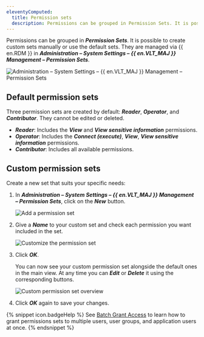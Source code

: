 ```yaml
---
eleventyComputed:
  title: Permission sets
  description: Permissions can be grouped in Permission Sets. It is possible to create custom sets manually or use the default sets. They are managed via the {{ en.RDM }} in Administration – System Settings – {{ en.VLT_MAJ }} Management – Permission Sets.
---
```

Permissions can be grouped in ***Permission Sets***. It is possible to create custom sets manually or use the default sets. They are managed via {{ en.RDM }} in ***Administration – System Settings – {{ en.VLT_MAJ }} Management – Permission Sets***.

![Administration – System Settings – {{ en.VLT_MAJ }} Management – Permission Sets](https://cdnweb.devolutions.net/docs/en/rdm/windows/RDMWin2191.png)

## Default permission sets

Three permission sets are created by default: ***Reader***, ***Operator***, and ***Contributor***. They cannot be edited or deleted.
* ***Reader***: Includes the ***View*** and ***View sensitive information*** permissions.
* ***Operator***: Includes the ***Connect (execute)***, ***View***, ***View sensitive information*** permissions.
* ***Contributor***: Includes all available permissions.

## Custom permission sets

Create a new set that suits your specific needs:

1. In ***Administration – System Settings – {{ en.VLT_MAJ }} Management – Permission Sets***, click on the ***New*** button.

   ![Add a permission set](https://cdnweb.devolutions.net/docs/en/rdm/windows/RDMWin2192.png)

1. Give a ***Name*** to your custom set and check each permission you want included in the set.

   ![Customize the permission set](https://cdnweb.devolutions.net/docs/en/rdm/windows/RDMWin2193.png)

1. Click ***OK***.

   You can now see your custom permission set alongside the default ones in the main view. At any time you can ***Edit*** or ***Delete*** it using the corresponding buttons.

   ![Custom permission set overview](https://cdnweb.devolutions.net/docs/en/rdm/windows/RDMWin2194.png)

1. Click ***OK*** again to save your changes.

{% snippet icon.badgeHelp %}
See [Batch Grant Access](/rdm/windows/commands/administration/settings/system-settings/vault-management/batch-grant-access) to learn how to grant permissions sets to multiple users, user groups, and application users at once.
{% endsnippet %}
